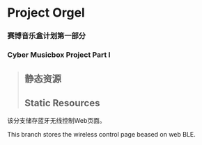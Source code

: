 # Project Orgel
### 赛博音乐盒计划第一部分
### Cyber Musicbox Project Part I

>## 静态资源
>## Static Resources

该分支储存蓝牙无线控制Web页面。

This branch stores the wireless control page beased on web BLE.
